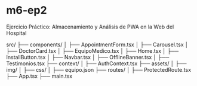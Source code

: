 # m6-ep2
Ejercicio Práctico: Almacenamiento y Análisis de PWA en la Web del Hospital


src/
├── components/
│   ├── AppointmentForm.tsx
│   ├── Carousel.tsx
│   ├── DoctorCard.tsx
│   ├── EquipoMedico.tsx
│   ├── Home.tsx
│   ├── InstallButton.tsx
│   ├── Navbar.tsx
│   ├── OfflineBanner.tsx
│   ├── Testimonios.tsx
├── context/
│   ├── AuthContext.tsx
├── assets/
│   ├── img/
│   ├── css/
│   ├── equipo.json
├── routes/
│   ├── ProtectedRoute.tsx
├── App.tsx
├── main.tsx